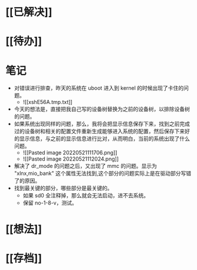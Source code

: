 # [[已解决]]

# [[待办]]

# 笔记
- 对错误进行排查，昨天的系统在 uboot 进入到 kernel 的时候出现了卡住的问题。
	- ![[xshE56A.tmp.txt]]
- 今天的想法是，直接把我自己写的设备树替换为之前的设备树，以排除设备树的问题。
- 如果系统出现同样的问题，那么，我将会把显示信息保存下来，找到之前完成过的设备树和相关的配置文件重新生成能够进入系统的配置，然后保存下来好的显示信息，与之前的显示信息进行比对，从而明白，当前的系统出现了什么问题。
	- ![[Pasted image 20220521111706.png]]
	- ![[Pasted image 20220521112024.png]]
- 解决了 dr_mode 的问题之后，又出现了 mmc 的问题。显示为 "xlnx,mio_bank" 这个属性无法找到,这个部分的问题实际上是在驱动部分写错了的原因。
- 找到最关键的部分，哪些部分是最关键的。
	- 如果 sd0 全注释掉，那么就会无法启动，进不去系统。
	- 保留 no-1-8-v，测试。
# [[想法]]

# [[存档]]